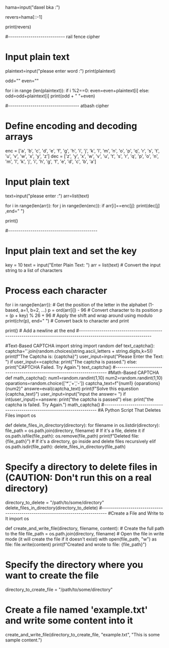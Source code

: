 hama=input("daxel bka  :")

revers=hama[::-1]

print(revers)

#---------------------------- rail fence cipher


# Input plain text
plaintext=input("please enter word   :")
print(plaintext)

odd=""
even=""

for i in range (len(plaintext)):
    if i %2==0:
        even=even+plaintext[i]
    else:
        odd=odd+plaintext[i]
print(odd + "  "+even)


#----------------------------------- atbash cipher

# Define encoding and decoding arrays
enc = ['a', 'b', 'c', 'd', 'e', 'f', 'g', 'h', 'i', 'j', 'k', 'l', 'm', 'n', 'o', 'p', 'q', 'r', 's', 't', 'u', 'v', 'w', 'x', 'y', 'z']
dec = ['z', 'y', 'x', 'w', 'v', 'u', 't', 's', 'r', 'q', 'p', 'o', 'n', 'm', 'l', 'k', 'j', 'i', 'h', 'g', 'f', 'e', 'd', 'c', 'b', 'a']
# Input plain text
text=input("please enter   :")
arr=list(text)

for i in range(len(arr)):
    for j in range(len(enc)):
        if arr[i]==enc[j]:
            print(dec[j] ,end=" ")

print()    

#--------------------------------------------
# Input plain text and set the key
key = 10
text = input("Enter Plain Text: ")
arr = list(text)  # Convert the input string to a list of characters

# Process each character
for i in range(len(arr)):
    # Get the position of the letter in the alphabet (1-based, a=1, b=2, ...)
    p = ord(arr[i]) - 96  # Convert character to its position
    p = (p + key) % 26 + 96  # Apply the shift and wrap around using modulo
    print(chr(p), end=" ")  # Convert back to character and print

print()  # Add a newline at the end
#-----------------------------------------------------------------------------------------------------------------

 #Text-Based CAPTCHA
import string
import random
def text_captcha():
    captcha=''.join(random.choices(string.ascii_letters + string.digits,k=5))
    print(f"The Captcha is: {captcha}")
    user_input=input("Please Enter the Text: ")
    if user_input==captcha:
        print("The captcha is passed.")
    else:
        print("CAPTCHA Failed. Try Again.")
text_captcha()
#-------------------------------------------------------------------------
#Math-Based CAPTCHA
def math_captcha():
    num1=random.randint(1,10)
    num2=random.randint(1,10)
    oparations=random.choice(['*','+','-'])
    captcha_text=f"{num1} {oparations} {num2}"
    answre=eval(captcha_text)
    print(f"Solve this equestion {captcha_text}")
    user_input=input("input the answer= ")
    if int(user_input)==answre:
        print("the captcha is passed")
    else:
        print("the captcha is failed. Try Again.")
math_captcha()
#--------------------------------------------------------------------------
#A Python Script That Deletes Files
import os

def delete_files_in_directory(directory):
    for filename in os.listdir(directory):
        file_path = os.path.join(directory, filename)
        # If it's a file, delete it
        if os.path.isfile(file_path):
            os.remove(file_path)
            print(f"Deleted file: {file_path}")
        # If it's a directory, go inside and delete files recursively
        elif os.path.isdir(file_path):
            delete_files_in_directory(file_path)

# Specify a directory to delete files in (CAUTION: Don't run this on a real directory)
directory_to_delete = "/path/to/some/directory"
delete_files_in_directory(directory_to_delete)
#--------------------------------------------------------------------------------
#Create a File and Write to It
import os

def create_and_write_file(directory, filename, content):
    # Create the full path to the file
    file_path = os.path.join(directory, filename)
    # Open the file in write mode (it will create the file if it doesn't exist)
    with open(file_path, "w") as file:
        file.write(content)
    print(f"Created and wrote to file: {file_path}")

# Specify the directory where you want to create the file
directory_to_create_file = "/path/to/some/directory"
# Create a file named 'example.txt' and write some content into it
create_and_write_file(directory_to_create_file, "example.txt", "This is some sample content.")

